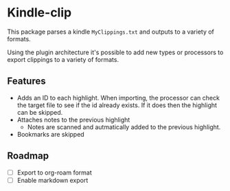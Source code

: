 # Kindle-clip

This package parses a kindle `MyClippings.txt` and outputs to a variety of formats. 

Using the plugin architecture it's possible to add new types or processors to export clippings to a variety of formats. 

## Features

- Adds an ID to each highlight. When importing, the processor can check the target file to see if the id already exists. If it does then the highlight can be skipped. 
- Attaches notes to the previous highlight
  - Notes are scanned and autmatically added to the previous highlight. 
- Bookmarks are skipped

## Roadmap

- [ ] Export to org-roam format
- [ ] Enable markdown export